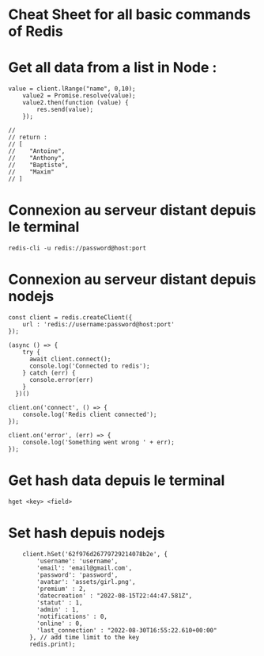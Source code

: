 # Cheat Sheet for all basic commands of Redis


# Get all data from a list in Node : 

```
value = client.lRange("name", 0,10);
    value2 = Promise.resolve(value);
    value2.then(function (value) {
        res.send(value);
    });
    
//
// return : 
// [
//    "Antoine",
//    "Anthony",
//    "Baptiste",
//    "Maxim"
// ]

```


# Connexion au serveur distant depuis le terminal
```
redis-cli -u redis://password@host:port

```

# Connexion au serveur distant depuis nodejs
```
const client = redis.createClient({
    url : 'redis://username:password@host:port'
});

(async () => {
    try {
      await client.connect();
      console.log('Connected to redis');
    } catch (err) {
      console.error(err)
    }
  })()

client.on('connect', () => {
    console.log('Redis client connected');
});

client.on('error', (err) => {
    console.log('Something went wrong ' + err);
});
```

# Get hash data depuis le terminal

```
hget <key> <field>
```

# Set hash depuis nodejs

```
    client.hSet('62f976d26779729214078b2e', {
        'username': 'username',
        'email': 'email@gmail.com',
        'password': 'password',
        'avatar': 'assets/girl.png',
        'premium' : 2,
        'datecreation' : "2022-08-15T22:44:47.581Z",
        'statut' : 1,
        'admin' : 1,
        'notifications' : 0,
        'online' : 0,
        'last_connection' : "2022-08-30T16:55:22.610+00:00"
      }, // add time limit to the key
      redis.print);




